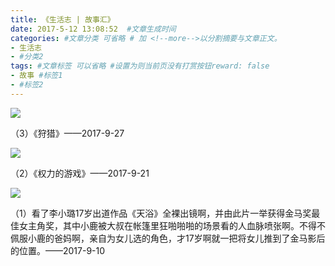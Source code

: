 ```yaml
---
title: 《生活志 | 故事汇》
date: 2017-5-12 13:08:52  #文章生成时间
categories: #文章分类 可省略 # 加 <!--more-->以分割摘要与文章正文。
- 生活志
- #分类2
tags: #文章标签 可以省略 #设置为则当前页没有打赏按钮reward: false
- 故事 #标签1
- #标签2
---
```

![](https://i.imgur.com/kQ0NfWp.jpg)

<!--more-->

（3）《狩猎》——2017-9-27

![](https://i.imgur.com/UZs6Odu.jpg)


（2）《权力的游戏》——2017-9-21

![](https://i.imgur.com/yjonjZf.jpg)

（1）看了李小璐17岁出道作品《天浴》全裸出镜啊，并由此片一举获得金马奖最佳女主角奖，其中小鹿被大叔在帐篷里狂啪啪啪的场景看的人血脉喷张啊。不得不佩服小鹿的爸妈啊，亲自为女儿选的角色，才17岁啊就一把将女儿推到了金马影后的位置。 ​​​​——2017-9-10


